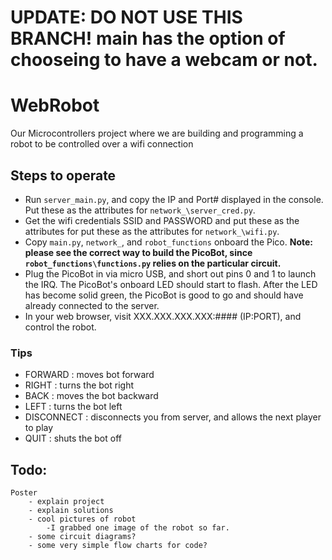 # UPDATE: DO NOT USE THIS BRANCH! main has the option of chooseing to have a webcam or not.

# WebRobot
Our Microcontrollers project where we are building and programming a robot to be controlled over a wifi connection

## Steps to operate
* Run `server_main.py`, and copy the IP and Port# displayed in the console. Put these as the attributes for `network_\server_cred.py`. 
* Get the wifi credentials SSID and PASSWORD and put these as the attributes for put these as the attributes for `network_\wifi.py`. 
* Copy `main.py`, `network_`, and `robot_functions` onboard the Pico. **Note: please see the correct way to build the PicoBot, since `robot_functions\functions.py` relies on the particular circuit.**
* Plug the PicoBot in via micro USB, and short out pins 0 and 1 to launch the IRQ. The PicoBot's onboard LED should start to flash. After the LED has become solid green, the PicoBot is good to go and should have already connected to the server.
* In your web browser, visit XXX.XXX.XXX.XXX:#### (IP:PORT), and control the robot.

### Tips
* FORWARD : moves bot forward
* RIGHT : turns the bot right
* BACK : moves the bot backward
* LEFT : turns the bot left
* DISCONNECT : disconnects you from server, and allows the next player to play
* QUIT : shuts the bot off
##

## Todo:
    Poster
        - explain project
        - explain solutions
        - cool pictures of robot
            -I grabbed one image of the robot so far. 
        - some circuit diagrams?
        - some very simple flow charts for code?
##

<!-- What is here:

    Outline of code that works with Dakota's D-O bot from lab 14

    Use README.md to share resources, track progress, break up tasks, and
    up-date the group

TO-DO:

    learn how to wifi with the Pico
        - network package
        - socket package
            - UDP socket

    code basic wifi functionality to see what data is like and how we want to
    interface with robot controlls

    build code for computer wifi interface with bot
        - socket for python
            - UDP socket
        - send data on arrow-key? Do we want WASD?
        - when to send:
            - nothing pressed (stop)
            - forward pressed (go forward)
            - backward pressed (go backward)
            - right pressed (go right)
            - left pressed (go left)
            - make them continual send, so bot keeps moving until change in instruction

    get the robot moving from controls sent over wifi
        - demo and record

    Poster
        - explain project
        - explain solutions
        - cool pictures of robot
            -I grabbed one image of the robot so far. 
        - some circuit diagrams?
        - some very simple flow charts for code? -->
